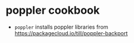# poppler cookbook

 * `poppler` installs poppler libraries from https://packagecloud.io/till/poppler-backport
